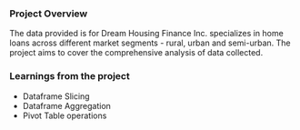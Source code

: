 ### Project Overview

 The data provided is for Dream Housing Finance Inc. specializes in home loans across different market segments - rural, urban and semi-urban. The project aims to cover the comprehensive analysis of data collected.


### Learnings from the project

 - Dataframe Slicing
- Dataframe Aggregation
- Pivot Table operations


